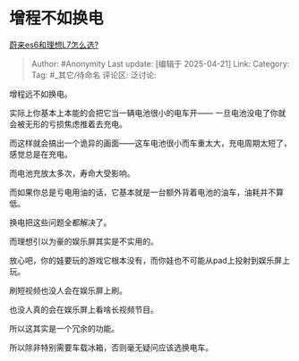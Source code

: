 # 增程不如换电
[蔚来es6和理想L7怎么选?](https://www.zhihu.com/question/14712582165/answer/1897444395600545159)

> Author: #Anonymity
> Last update: [编辑于 2025-04-21]
> Link:
> Category: 
> Tag: #_其它/待命名 
> 评论区:
> 泛讨论:

增程远不如换电。

实际上你基本上本能的会把它当一辆电池很小的电车开—— 一旦电池没电了你就会被无形的亏损焦虑推着去充电。

而这样就会搞出一个诡异的画面——这车电池很小而车重太大，充电周期太短了，感觉总是在充电。

而电池充放太多次，寿命大受影响。

而如果你总是亏电用油的话，它基本就是一台额外背着电池的油车，油耗并不算低。

换电把这些问题全都解决了。

而理想引以为豪的娱乐屏其实是不实用的。

放心吧，你的娃要玩的游戏它根本没有，而你娃也不可能从pad上投射到娱乐屏上玩。

刷短视频也没人会在娱乐屏上刷。

也没人真的会在娱乐屏上看啥长视频节目。

所以这其实是一个冗余的功能。

所以除非特别需要车载冰箱，否则毫无疑问应该选换电车。
